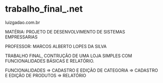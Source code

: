 trabalho_final_.net
===================

luizgadao.com.br

MATÉRIA: PROJETO DE DESENVOLVIMENTO DE SISTEMAS EMPRESSARIAS

PROFESSOR: MARCOS ALBERTO LOPES DA SILVA

TRABALHO FINAL, CONTRUÇÃO DE UMA LOJA SIMPLES COM FUNCIONALIDADES BÁSICAS E RELATÓRIO.

FUNCIONALIDADES
=> CADASTRO E EDIÇÃO DE CATEGORIA
=> CADASTRO E EDIÇÃO DE PRODUTOS
=> RELATÓRIO 
